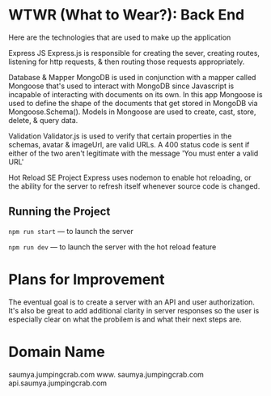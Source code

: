 # WTWR (What to Wear?): Back End

Here are the technologies that are used to make up the application

Express JS Express.js is responsible for creating the sever, creating routes, listening for http requests, & then routing those requests appropriately.

Database & Mapper MongoDB is used in conjunction with a mapper called Mongoose that's used to interact with MongoDB since Javascript is incapable of interacting with documents on its own. In this app Mongoose is used to define the shape of the documents that get stored in MongoDB via Mongoose.Schema(). Models in Mongoose are used to create, cast, store, delete, & query data.

Validation Validator.js is used to verify that certain properties in the schemas, avatar & imageUrl, are valid URLs. A 400 status code is sent if either of the two aren't legitimate with the message 'You must enter a valid URL'

Hot Reload SE Project Express uses nodemon to enable hot reloading, or the ability for the server to refresh itself whenever source code is changed.

## Running the Project

`npm run start` — to launch the server

`npm run dev` — to launch the server with the hot reload feature

# Plans for Improvement

The eventual goal is to create a server with an API and user authorization. It's also be great to add additional clarity in server responses so the user is especially clear on what the probilem is and what their next steps are.

# Domain Name

saumya.jumpingcrab.com
www. saumya.jumpingcrab.com
api.saumya.jumpingcrab.com
